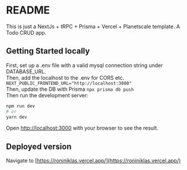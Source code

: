 # README
This is just a NextJs + tRPC + Prisma + Vercel + Planetscale template. A Todo CRUD app.
## Getting Started locally

First, set up a .env file with a valid mysql connection string under DATABASE_URL.  
Then, add the localhost to the .env for CORS etc. `NEXT_PUBLIC_FRONTEND_URL="http://localhost:3000"`  
Then, update the DB with Prisma `npx prisma db push`  
Then run the development server:  

```bash
npm run dev
# or
yarn dev
```

Open [http://localhost:3000](http://localhost:3000) with your browser to see the result.

## Deployed version
Navigate to [https://roniniklas.vercel.app/](https://roniniklas.vercel.app/)

